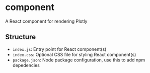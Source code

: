 # component

A React component for rendering Plotly

## Structure

* `index.js`: Entry point for React component(s)
* `index.css`: Optional CSS file for styling React component(s)
* `package.json`: Node package configuration, use this to add npm depedencies
